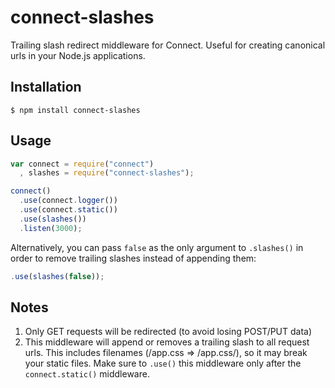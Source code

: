 connect-slashes
===============

Trailing slash redirect middleware for Connect. Useful for creating canonical urls in your Node.js applications.

## Installation

```
$ npm install connect-slashes
```

## Usage

```javascript
var connect = require("connect")
  , slashes = require("connect-slashes");

connect()
  .use(connect.logger())
  .use(connect.static())
  .use(slashes())
  .listen(3000); 
```

Alternatively, you can pass `false` as the only argument to `.slashes()` in order to remove trailing slashes instead of appending them:

```javascript
.use(slashes(false));
``` 

## Notes

1. Only GET requests will be redirected (to avoid losing POST/PUT data)
2. This middleware will append or removes a trailing slash to all request urls. This includes filenames (/app.css => /app.css/), so it may break your static files. Make sure to `.use()` this middleware only after the `connect.static()` middleware. 